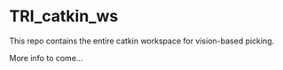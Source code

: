 # TRI_catkin_ws
This repo contains the entire catkin workspace for vision-based picking. 

More info to come...
